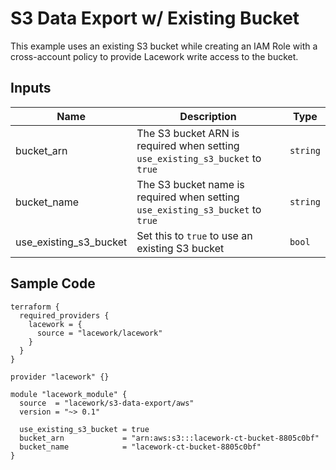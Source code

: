 # S3 Data Export w/ Existing Bucket

This example uses an existing S3 bucket while creating an IAM Role with a cross-account policy to provide Lacework write access to the bucket.

## Inputs

| Name                   | Description                                                                    | Type     |
| ---------------------- | ------------------------------------------------------------------------------ | -------- |
| bucket_arn             | The S3 bucket ARN is required when setting `use_existing_s3_bucket` to `true`  | `string` |
| bucket_name            | The S3 bucket name is required when setting `use_existing_s3_bucket` to `true` | `string` |
| use_existing_s3_bucket | Set this to `true` to use an existing S3 bucket                                | `bool`   |

## Sample Code

```hcl
terraform {
  required_providers {
    lacework = {
      source = "lacework/lacework"
    }
  }
}

provider "lacework" {}

module "lacework_module" {
  source  = "lacework/s3-data-export/aws"
  version = "~> 0.1"

  use_existing_s3_bucket = true
  bucket_arn             = "arn:aws:s3:::lacework-ct-bucket-8805c0bf"
  bucket_name            = "lacework-ct-bucket-8805c0bf"
}
```
